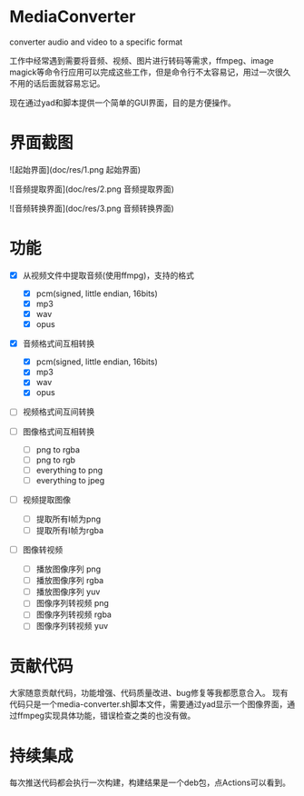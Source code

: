 # MediaConverter
converter audio and video to a specific format

工作中经常遇到需要将音频、视频、图片进行转码等需求，ffmpeg、image magick等命令行应用可以完成这些工作，但是命令行不太容易记，用过一次很久不用的话后面就容易忘记。

现在通过yad和脚本提供一个简单的GUI界面，目的是方便操作。

# 界面截图

![起始界面](doc/res/1.png 起始界面)

![音频提取界面](doc/res/2.png 音频提取界面)

![音频转换界面](doc/res/3.png 音频转换界面)

# 功能

- [x] 从视频文件中提取音频(使用ffmpg)，支持的格式
  - [x] pcm(signed, little endian, 16bits)
  - [x] mp3
  - [x] wav
  - [x] opus

- [x] 音频格式间互相转换
  - [x] pcm(signed, little endian, 16bits)
  - [x] mp3
  - [x] wav
  - [x] opus
  
- [ ] 视频格式间互间转换

- [ ] 图像格式间互相转换
  - [ ] png to rgba
  - [ ] png to rgb
  - [ ] everything to png
  - [ ] everything to jpeg
  
- [ ] 视频提取图像
  - [ ] 提取所有I帧为png
  - [ ] 提取所有I帧为rgba
  
- [ ] 图像转视频
  - [ ] 播放图像序列 png
  - [ ] 播放图像序列 rgba
  - [ ] 播放图像序列 yuv
  - [ ] 图像序列转视频 png
  - [ ] 图像序列转视频 rgba
  - [ ] 图像序列转视频 yuv

# 贡献代码

大家随意贡献代码，功能增强、代码质量改进、bug修复等我都愿意合入。
现有代码只是一个media-converter.sh脚本文件，需要通过yad显示一个图像界面，通过ffmpeg实现具体功能，错误检查之类的也没有做。

# 持续集成

每次推送代码都会执行一次构建，构建结果是一个deb包，点Actions可以看到。

